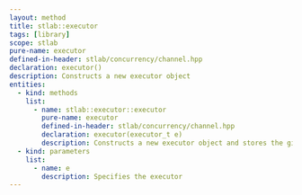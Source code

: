 ```yaml
---
layout: method
title: stlab::executor
tags: [library]
scope: stlab
pure-name: executor
defined-in-header: stlab/concurrency/channel.hpp 
declaration: executor()
description: Constructs a new executor object
entities:
  - kind: methods
    list:
      - name: stlab::executor::executor
        pure-name: executor
        defined-in-header: stlab/concurrency/channel.hpp 
        declaration: executor(executor_t e)
        description: Constructs a new executor object and stores the given executor in it.
  - kind: parameters
    list:
      - name: e
        description: Specifies the executor
---
```

